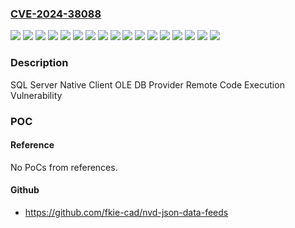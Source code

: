 ### [CVE-2024-38088](https://cve.mitre.org/cgi-bin/cvename.cgi?name=CVE-2024-38088)
![](https://img.shields.io/static/v1?label=Product&message=Microsoft%20SQL%20Server%202016%20Service%20Pack%203%20(GDR)&color=blue)
![](https://img.shields.io/static/v1?label=Product&message=Microsoft%20SQL%20Server%202016%20Service%20Pack%203%20Azure%20Connect%20Feature%20Pack&color=blue)
![](https://img.shields.io/static/v1?label=Product&message=Microsoft%20SQL%20Server%202017%20(CU%2031)&color=blue)
![](https://img.shields.io/static/v1?label=Product&message=Microsoft%20SQL%20Server%202017%20(GDR)&color=blue)
![](https://img.shields.io/static/v1?label=Product&message=Microsoft%20SQL%20Server%202019%20(GDR)&color=blue)
![](https://img.shields.io/static/v1?label=Product&message=Microsoft%20SQL%20Server%202019%20for%20x64-based%20Systems%20(CU%2027)&color=blue)
![](https://img.shields.io/static/v1?label=Product&message=Microsoft%20SQL%20Server%202022%20(GDR)&color=blue)
![](https://img.shields.io/static/v1?label=Product&message=Microsoft%20SQL%20Server%202022%20for%20(CU%2013)&color=blue)
![](https://img.shields.io/static/v1?label=Version&message=13.0.0%3C%2013.0.6441.1%20&color=brighgreen)
![](https://img.shields.io/static/v1?label=Version&message=13.0.0%3C%2013.0.7037.1%20&color=brighgreen)
![](https://img.shields.io/static/v1?label=Version&message=14.0.0%3C%2014.0.2056.2%20&color=brighgreen)
![](https://img.shields.io/static/v1?label=Version&message=14.0.0%3C%2014.0.3471.2%20&color=brighgreen)
![](https://img.shields.io/static/v1?label=Version&message=15.0.0%3C%2015.0.2116.2%20&color=brighgreen)
![](https://img.shields.io/static/v1?label=Version&message=15.0.0%3C%2015.0.4382.1%20&color=brighgreen)
![](https://img.shields.io/static/v1?label=Version&message=16.0.0%3C%2016.0.1121.4%20&color=brighgreen)
![](https://img.shields.io/static/v1?label=Version&message=16.0.0%3C%2016.0.4131.2%20&color=brighgreen)
![](https://img.shields.io/static/v1?label=Vulnerability&message=CWE-122%3A%20Heap-based%20Buffer%20Overflow&color=brighgreen)

### Description

SQL Server Native Client OLE DB Provider Remote Code Execution Vulnerability

### POC

#### Reference
No PoCs from references.

#### Github
- https://github.com/fkie-cad/nvd-json-data-feeds

